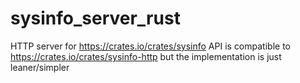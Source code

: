 # sysinfo_server_rust

HTTP server for https://crates.io/crates/sysinfo 
API is compatible to https://crates.io/crates/sysinfo-http but the implementation is just leaner/simpler
